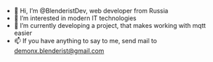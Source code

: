 - 👋 Hi, I’m @BlenderistDev, web developer from Russia
- 👀 I’m interested in modern IT technologies
- 🌱 I’m currently developing a project, that makes working with mqtt easier
- 📫 If you have anything to say to me, send mail to demonx.blenderist@gmail.com
